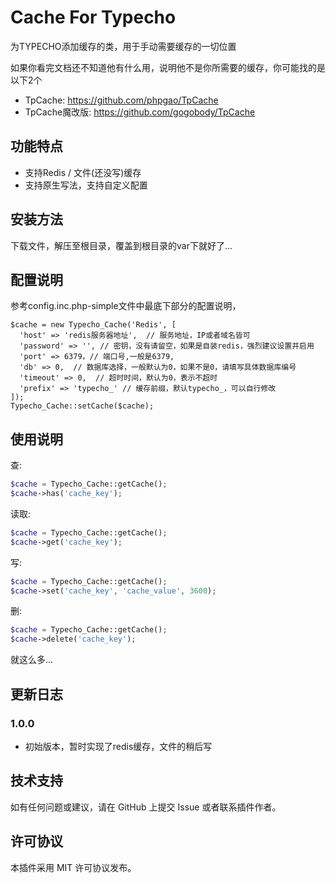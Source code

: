 # Cache For Typecho

为TYPECHO添加缓存的类，用于手动需要缓存的一切位置

如果你看完文档还不知道他有什么用，说明他不是你所需要的缓存，你可能找的是以下2个

- TpCache: https://github.com/phpgao/TpCache
- TpCache魔改版: https://github.com/gogobody/TpCache

## 功能特点

- 支持Redis / 文件(还没写)缓存
- 支持原生写法，支持自定义配置

## 安装方法

下载文件，解压至根目录，覆盖到根目录的var下就好了...

## 配置说明

参考config.inc.php-simple文件中最底下部分的配置说明，

```
$cache = new Typecho_Cache('Redis', [
  'host' => 'redis服务器地址',  // 服务地址，IP或者域名皆可
  'password' => '', // 密钥，没有请留空，如果是自装redis，强烈建议设置并启用
  'port' => 6379，// 端口号,一般是6379, 
  'db' => 0,  // 数据库选择，一般默认为0，如果不是0，请填写具体数据库编号 
  'timeout' => 0,  // 超时时间，默认为0，表示不超时
  'prefix' => 'typecho_' // 缓存前缀，默认typecho_，可以自行修改
]);
Typecho_Cache::setCache($cache);
```

## 使用说明

查:
```php
$cache = Typecho_Cache::getCache();
$cache->has('cache_key');
```

读取:
```php
$cache = Typecho_Cache::getCache();
$cache->get('cache_key');
```

写:
```php
$cache = Typecho_Cache::getCache();
$cache->set('cache_key', 'cache_value', 3600);
```

删:
```php
$cache = Typecho_Cache::getCache();
$cache->delete('cache_key');
```

就这么多...

## 更新日志

### 1.0.0
- 初始版本，暂时实现了redis缓存，文件的稍后写

## 技术支持

如有任何问题或建议，请在 GitHub 上提交 Issue 或者联系插件作者。

## 许可协议

本插件采用 MIT 许可协议发布。
